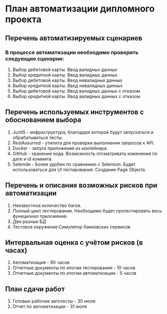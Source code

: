 # План автоматизации дипломного проекта

## **Перечень автоматизируемых сценариев**

### В процессе автоматизации необходимо проверить следующие сценарии:


1. Выбор дебетовой карты. Ввод валидных данных
1. Выбор кредитной карты. Ввод валидных данных
1. Выбор дебетовой карты. Ввод невалидных данных 
1. Выбор кредитной карты. Ввод невалидных данных
1. Выбор дебетовой карты. Ввод валидных данных с отказом
1. Выбор кредитной карты. Ввод валидных данных с отказом


## **Перечень используемых инструментов с обоснованием выбора**

1. Junit5 - инфраструктура, благодаря которой будут запускаться и обрабатываться тесты.
1. RestAssurred - утилита для проверки выполнения запросов к API.
1. Docker - запуск приложения из контейнера.
1. GitHub - хранение кода. Возможность отсматривать изменения по дате и id коммита.
1. Selenide - Более удобен по сравнению с Selenium. Будет использоваться для UI тестирования. Создание Page Objects.




## **Перечень и описание возможных рисков при автоматизации**

1. Неизвестное количество багов.
1. Полный цикл тестирования. Необходимо будет протестировать весь функционал приложения.
1. Две разные БД
1. Тестовое окружение:Симулятор банковских сервисов

## **Интервальная оценка с учётом рисков (в часах)**

1. Автоматизация - 90 часов
1. Отчетные документы по итогам тестирования - 10 часов
1. Отчетные документы по итогам автоматизации - 5 часов

## **План сдачи работ**

1. Готовые рабочие автотесты - 30 июля
1. Отчет по автоматизации - 31 июля